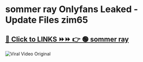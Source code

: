 
 # sommer ray Onlyfans Leaked - Update Files zim65

## <h2><a href="https://clipsfans.com/sommer_ray&ref=git">🔗 Click to LINKS ⏩⏩ 👉 🟢 sommer ray </a></h2>

<a href="https://clipsfans.com/sommer_ray&ref=git" rel="nofollow" data-target="animated-image.originalLink"><img src="https://i.ibb.co.com/xMMVF88/686577567.gif" alt="Viral Video Original" style="max-width: 100%; display: inline-block;" data-target="animated-image.originalImage"></a>

